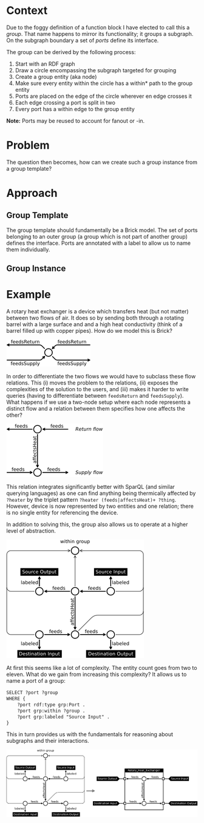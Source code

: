 # Context

<!-- what do we hope to accomplish with this? -->

<!-- function block disclaimer: this is a group -->
Due to the foggy definition of a function block I have elected to call this a *group*. That name happens to mirror its functionality; it groups a subgraph. On the subgraph boundary a set of *ports* define its interface.

<!-- what is a group: subgraph, one entity to rule them all, interface through ports -->
The group can be derived by the following process:

1. Start with an RDF graph
2. Draw a circle encompassing the subgraph targeted for grouping
3. Create a group entity (aka node)
4. Make sure every entity within the circle has a within* path to the group entity
5. Ports are placed on the edge of the circle wherever en edge crosses it
6. Each edge crossing a port is split in two
7. Every port has a within edge to the group entity

**Note:** Ports may be reused to account for fanout or -in.

# Problem

The question then becomes, how can we create such a group instance from a group template?

# Approach

## Group Template

The group template should fundamentally be a Brick model. The set of ports belonging to an outer group (a group which is not part of another group) defines the interface. Ports are annotated with a label to allow us to name them individually.

## Group Instance


# Example

A rotary heat exchanger is a device which transfers heat (but not matter) between two flows of air. It does so by sending both through a rotating barrel with a large surface and and a high heat conductivity (think of a barrel filled up with copper pipes). How do we model this is Brick?

![Single-entity representation](figs/rhx_single.png)

In order to differentiate the two flows we would have to subclass these flow relations. This (i) moves the problem to the relations, (ii) exposes the complexities of the solution to the users, and (iii) makes it harder to write queries (having to differentiate between `feedsReturn` and `feedsSupply`). What happens if we use a two-node setup where each node represents a distinct flow and a relation between them specifies how one affects the other?

![Simple two-entity representation](figs/rhx.png)

This relation integrates significantly better with SparQL (and similar querying languages) as one can find anything being thermically affected by `?heater` by the triplet pattern `?heater (feeds|affectsHeat)+ ?thing`. However, device is now represented by two entities and one relation; there is no single entity for referencing the device.

In addition to solving this, the group also allows us to operate at a higher level of abstraction.

![Comlex eleven-entity representation](figs/rhx_complex.png)

At first this seems like a lot of complexity. The entity count goes from two to eleven. What do we gain from increasing this complexity? It allows us to name a port of a group:

```sparql
SELECT ?port ?group
WHERE {
    ?port rdf:type grp:Port .
    ?port grp:within ?group .
    ?port grp:labeled "Source Input" .
}

```

This in turn provides us with the fundamentals for reasoning about subgraphs and their interactions.

![Complex eleven-entity representation](figs/becoming.png)



